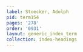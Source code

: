```yaml
---
label: Stoecker, Adolph
pid: term154
pages: '278'
order: '0931'
layout: generic_index_term
collection: index-headings
---
```

